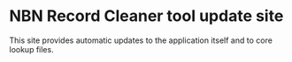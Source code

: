 # NBN Record Cleaner tool update site</title>

This site provides automatic updates to the application itself and to core lookup files.